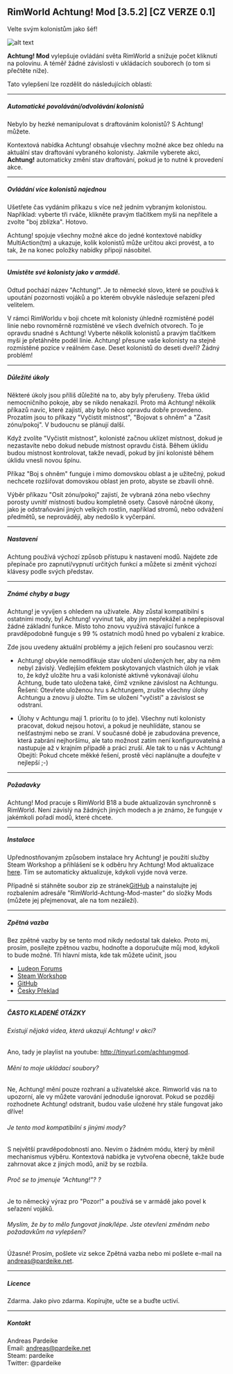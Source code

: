## RimWorld Achtung! Mod [3.5.2] [CZ VERZE 0.1]
Velte svým kolonistům jako šéf!

![alt text](https://raw.githubusercontent.com/pardeike/RimWorld-Achtung-Mod/master/About/Preview.png "Achtung! Mod")

**Achtung! Mod** vylepšuje ovládání světa RimWorld a snižuje počet kliknutí na polovinu. A téměř žádné závislosti v ukládacích souborech (o tom si přečtěte níže).

Tato vylepšení lze rozdělit do následujících oblastí:

---

##### Automatické povolávání/odvolávání kolonistů

Nebylo by hezké nemanipulovat s draftováním kolonistů? S Achtung! můžete.

Kontextová nabídka Achtung! obsahuje všechny možné akce bez ohledu na aktuální stav draftování vybraného kolonisty. Jakmile vyberete akci, **Achtung!** automaticky změní stav draftování, pokud je to nutné k provedení akce.

---

##### Ovládání více kolonistů najednou

Ušetřete čas vydáním příkazu s více než jedním vybraným kolonistou. Například: vyberte tři rváče, klikněte pravým tlačítkem myši na nepřítele a zvolte "boj zblízka". Hotovo.

Achtung! spojuje všechny možné akce do jedné kontextové nabídky MultiAction(tm) a ukazuje, kolik kolonistů může určitou akci provést, a to tak, že na konec položky nabídky připojí násobitel.

---

##### Umístěte své kolonisty jako v armádě.

Odtud pochází název "Achtung!". Je to německé slovo, které se používá k upoutání pozornosti vojáků a po kterém obvykle následuje seřazení před velitelem.

V rámci RimWorldu v boji chcete mít kolonisty úhledně rozmístěné podél linie nebo rovnoměrně rozmístěné ve všech dveřních otvorech. To je opravdu snadné s Achtung! Vyberte několik kolonistů a pravým tlačítkem myši je přetáhněte podél linie. Achtung! přesune vaše kolonisty na stejně rozmístěné pozice v reálném čase. Deset kolonistů do deseti dveří? Žádný problém!

---

##### Důležité úkoly

Některé úkoly jsou příliš důležité na to, aby byly přerušeny. Třeba úklid nemocničního pokoje, aby se nikdo nenakazil. Proto má Achtung! několik příkazů navíc, které zajistí, aby bylo něco opravdu dobře provedeno.
Prozatím jsou to příkazy "Vyčistit místnost", "Bojovat s ohněm" a "Zasít zónu/pokoj". V budoucnu se plánují další.

Když zvolíte "Vyčistit místnost", kolonisté začnou uklízet místnost, dokud je nezastavíte nebo dokud nebude místnost opravdu čistá. Během úklidu budou místnost kontrolovat, takže nevadí, pokud by jiní kolonisté během úklidu vnesli novou špínu.

Příkaz "Boj s ohněm" funguje i mimo domovskou oblast a je užitečný, pokud nechcete rozšiřovat domovskou oblast jen proto, abyste se zbavili ohně.

Výběr příkazu "Osít zónu/pokoj" zajistí, že vybraná zóna nebo všechny porosty uvnitř místnosti budou kompletně osety. Časově náročné úkony, jako je odstraňování jiných velkých rostlin, například stromů, nebo odvážení předmětů, se neprovádějí, aby nedošlo k vyčerpání.

---

##### Nastavení 

Achtung používá výchozí způsob přístupu k nastavení modů. Najdete zde přepínače pro zapnutí/vypnutí určitých funkcí a můžete si změnit výchozí klávesy podle svých představ.

---

##### Známé chyby a bugy

Achtung! je vyvíjen s ohledem na uživatele. Aby zůstal kompatibilní s ostatními mody, byl Achtung! vyvinut tak, aby jim nepřekážel a nepřepisoval žádné základní funkce. Místo toho znovu využívá stávající funkce a pravděpodobně funguje s 99 % ostatních modů hned po vybalení z krabice.

Zde jsou uvedeny aktuální problémy a jejich řešení pro současnou verzi:

- Achtung! obvykle nemodifikuje stav uložení uložených her, aby na něm nebyl závislý. Vedlejším efektem poskytovaných vlastních úloh je však to, že když uložíte hru a vaši kolonisté aktivně vykonávají úlohu Achtung, bude tato uložena také, čímž vznikne závislost na Achtungu. Řešení: Otevřete uloženou hru s Achtungem, zrušte všechny úlohy Achtungu a znovu ji uložte. Tím se uložení "vyčistí" a závislost se odstraní.

- Úlohy v Achtungu mají 1. prioritu (o to jde). Všechny nutí kolonisty pracovat, dokud nejsou hotovi, a pokud je neuhlídáte, stanou se nešťastnými nebo se zraní. V současné době je zabudována prevence, která zabrání nejhoršímu, ale tato možnost zatím není konfigurovatelná a nastupuje až v krajním případě a práci zruší. Ale tak to u nás v Achtung! Obejití: Pokud chcete měkké řešení, prostě věci naplánujte a doufejte v nejlepší ;-)

---

##### Požadavky

Achtung! Mod pracuje s RimWorld B18 a bude aktualizován synchronně s RimWorld. Není závislý na žádných jiných modech a je známo, že funguje v jakémkoli pořadí modů, které chcete.

---

##### Instalace 

Upřednostňovaným způsobem instalace hry Achtung! je použití služby Steam Workshop a přihlášení se k odběru hry Achtung! Mod aktualizace [here](http://steamcommunity.com/sharedfiles/filedetails/?id=730936602&searchtext=achtung). Tím se automaticky aktualizuje, kdykoli vyjde nová verze.

Případně si stáhněte soubor zip ze stránek[GitHub](https://github.com/pardeike/RimWorld-Achtung-Mod/archive/master.zip) a nainstalujte jej rozbalením adresáře "RimWorld-Achtung-Mod-master" do složky Mods (můžete jej přejmenovat, ale na tom nezáleží).

---

##### Zpětná vazba

Bez zpětné vazby by se tento mod nikdy nedostal tak daleko. Proto mi, prosím, posílejte zpětnou vazbu, hodnoťte a doporučujte můj mod, kdykoli to bude možné. Tři hlavní místa, kde tak můžete učinit, jsou

- [Ludeon Forums](https://ludeon.com/forums/index.php?topic=22130.0)
- [Steam Workshop](http://steamcommunity.com/sharedfiles/filedetails/?id=730936602)
- [GitHub](https://github.com/pardeike/RimWorld-Achtung-Mod)
- [Česky Překlad](https://github.com/0xc0decz/Achtung2/blob/master/README.md)

---

##### ČASTO KLADENÉ OTÁZKY

###### Existují nějaká videa, která ukazují Achtung! v akci?

Ano, tady je playlist na youtube: http://tinyurl.com/achtungmod.

###### Mění to moje ukládací soubory?

Ne, Achtung! mění pouze rozhraní a uživatelské akce. Rimworld vás na to upozorní, ale vy můžete varování jednoduše ignorovat. Pokud se později rozhodnete Achtung! odstranit, budou vaše uložené hry stále fungovat jako dříve!

###### Je tento mod kompatibilní s jinými mody?

S největší pravděpodobností ano. Nevím o žádném módu, který by měnil mechanismus výběru. Kontextová nabídka je vytvořena obecně, takže bude zahrnovat akce z jiných modů, aniž by se rozbila.

###### Proč se to jmenuje "Achtung!"? ?

Je to německý výraz pro "Pozor!" a používá se v armádě jako povel k seřazení vojáků.

###### Myslím, že by to mělo fungovat jinak/lépe. Jste otevřeni změnám nebo požadavkům na vylepšení?

Úžasné! Prosím, pošlete viz sekce Zpětná vazba nebo mi pošlete e-mail na andreas@pardeike.net.

---

##### Licence

Zdarma. Jako pivo zdarma. Kopírujte, učte se a buďte uctiví.

---

##### Kontakt

Andreas Pardeike  
Email: andreas@pardeike.net  
Steam: pardeike  
Twitter: @pardeike
